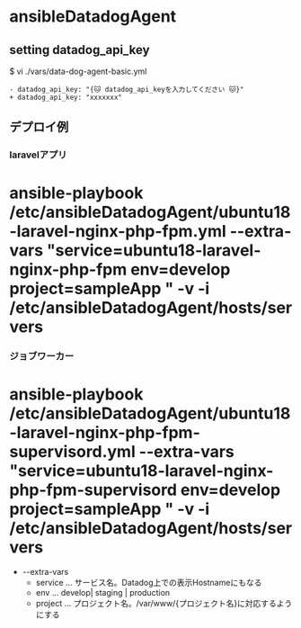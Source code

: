 # ansibleDatadogAgent


## setting datadog_api_key
$ vi ./vars/data-dog-agent-basic.yml
```
- datadog_api_key: "{🐱 datadog_api_keyを入力してください 🐱}"
+ datadog_api_key: "xxxxxxx"
```
  
## デプロイ例
### laravelアプリ
  
# ansible-playbook /etc/ansibleDatadogAgent/ubuntu18-laravel-nginx-php-fpm.yml --extra-vars "service=ubuntu18-laravel-nginx-php-fpm env=develop project=sampleApp " -v -i /etc/ansibleDatadogAgent/hosts/servers
  
### ジョブワーカー
# ansible-playbook /etc/ansibleDatadogAgent/ubuntu18-laravel-nginx-php-fpm-supervisord.yml --extra-vars "service=ubuntu18-laravel-nginx-php-fpm-supervisord env=develop project=sampleApp " -v -i /etc/ansibleDatadogAgent/hosts/servers
  
* --extra-vars
  * service … サービス名。Datadog上での表示Hostnameにもなる
  * env … develop| staging | production
  * project … プロジェクト名。/var/www/{プロジェクト名}に対応するようにする